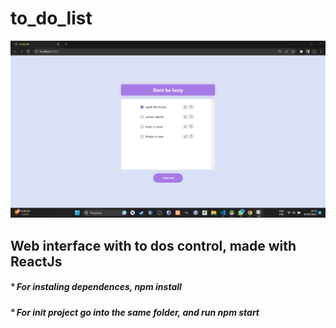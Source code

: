# to_do_list

<div> <img src="https://raw.githubusercontent.com/gheysiell/images/main/to_do_list.png" /> </div>
<div> <h2> Web interface with to dos control, made with ReactJs </h2> </div>
<div> <h5> ° For instaling dependences, npm install </h5> </div>
<div> <h5> ° For init project go into the same folder, and run npm start </h5> </div>